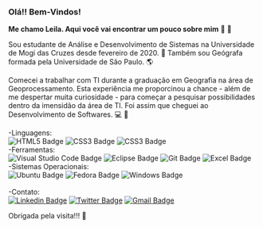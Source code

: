 <!--
### Hi there 👋
**Lsamsilva/Lsamsilva** is a ✨ _special_ ✨ repository because its `README.md` (this file) appears on your GitHub profile.

Here are some ideas to get you started:

- 🔭 I’m currently working on ...
- 🌱 I’m currently learning ...
- 👯 I’m looking to collaborate on ...
- 🤔 I’m looking for help with ...
- 💬 Ask me about ...
- 📫 How to reach me: ...
- 😄 Pronouns: ...
- ⚡ Fun fact: ...
-->

### Olá!! Bem-Vindos!

**Me chamo Leila. Aqui você vai encontrar um pouco sobre mim** :slightly_smiling_face: :wave:

Sou estudante de Análise e Desenvolvimento de Sistemas na Universidade de Mogi das Cruzes desde fevereiro de 2020. :robot:
Também sou Geógrafa formada pela Universidade de São Paulo. :earth_americas:

Comecei a trabalhar com TI durante a graduação em Geografia na área de Geoprocessamento. Esta experiência me proporcinou a chance - além de me despertar muita curiosidade - para começar a pesquisar possibilidades dentro da imensidão da área de TI. Foi assim que cheguei ao Desenvolvimento de Softwares. :computer: :brain: 


-Linguagens:
<br>
![HTML5 Badge](https://img.shields.io/badge/HTML5-E34F26?style=for-the-badge&logo=html5&logoColor=white)
![CSS3 Badge](https://img.shields.io/badge/CSS3-1572B6?style=for-the-badge&logo=css3&logoColor=white)
![CSS3 Badge](https://img.shields.io/badge/JavaScript-F7DF1E?style=for-the-badge&logo=javascript&logoColor=black)
<br>
-Ferramentas:
<br>
![Visual Studio Code Badge](https://img.shields.io/badge/Visual_Studio_Code-0078D4?style=for-the-badge&logo=visual%20studio%20code&logoColor=white)
![Eclipse Badge](https://img.shields.io/badge/Eclipse-2C2255?style=for-the-badge&logo=eclipse&logoColor=white)
![Git Badge](https://img.shields.io/badge/Git-F05032?style=for-the-badge&logo=git&logoColor=white)
![Excel Badge](https://img.shields.io/badge/Microsoft_Excel-217346?style=for-the-badge&logo=microsoft-excel&logoColor=white)
<br>
-Sistemas Operacionais:
<br>
![Ubuntu Badge](https://img.shields.io/badge/Ubuntu-E95420?style=for-the-badge&logo=ubuntu&logoColor=white)
![Fedora Badge](https://img.shields.io/badge/Fedora-294172?style=for-the-badge&logo=fedora&logoColor=white)
![Windows Badge](https://img.shields.io/badge/Windows-0078D6?style=for-the-badge&logo=windows&logoColor=white)
<br>
<br>
-Contato:
<br>
[![Linkedin Badge](https://img.shields.io/badge/LinkedIn-0077B5?style=for-the-badge&logo=linkedin&logoColor=white&link=https://www.linkedin.com/in/lsamsilva/)](https://www.linkedin.com/in/lsamsilva/)
[![Twitter Badge](https://img.shields.io/badge/Twitter-1DA1F2?style=for-the-badge&logo=twitter&logoColor=white&link=https://twitter.com/lsamsilva)](https://twitter.com/lsamsilva)
[![Gmail Badge](https://img.shields.io/badge/Gmail-D14836?style=for-the-badge&logo=gmail&logoColor=white&link=mailto:leila.samsilva@gmail.com)](mailto:leila.samsilva@gmail.com)

Obrigada pela visita!!! :yellow_heart: 

